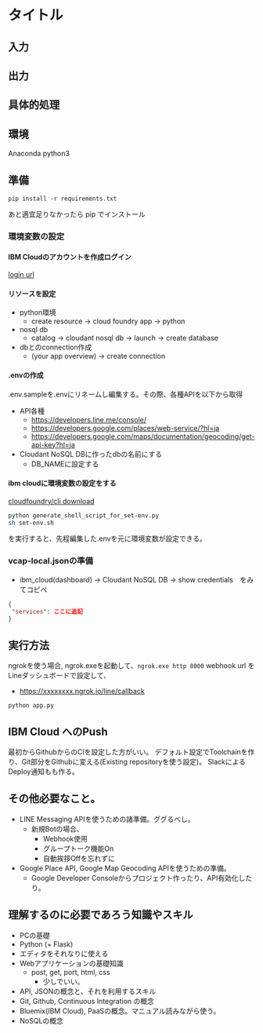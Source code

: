 # タイトル

## 入力

## 出力


## 具体的処理


## 環境
Anaconda python3

## 準備

`pip install -r requirements.txt`

あと適宜足りなかったら pip でインストール


### 環境変数の設定

#### IBM Cloudのアカウントを作成ログイン

[login url](https://idaas.iam.ibm.com/idaas/mtfim/sps/authsvc?PolicyId=urn:ibm:security:authentication:asf:basicldapuser)

#### リソースを設定
- python環境
    - create resource -> cloud foundry app -> python
- nosql db
    - catalog -> cloudant nosql db -> launch -> create database
- dbとのconnection作成
    - (your app overview) -> create connection

#### .envの作成
.env.sampleを.envにリネームし編集する。その際、各種APIを以下から取得

- API各種
    - https://developers.line.me/console/
    - https://developers.google.com/places/web-service/?hl=ja
    - https://developers.google.com/maps/documentation/geocoding/get-api-key?hl=ja
- Cloudant NoSQL DBに作ったdbの名前にする
    - DB_NAMEに設定する

#### ibm cloudに環境変数の設定をする

[cloudfoundry/cli download](https://github.com/cloudfoundry/cli/releases)


```bash
python generate_shell_script_for_set-env.py
sh set-env.sh
```
を実行すると、先程編集した.envを元に環境変数が設定できる。

### vcap-local.jsonの準備
- ibm_cloud(dashboard) -> Cloudant NoSQL DB -> show credentials　をみてコピペ

```json
{
 "services": ここに追記
}
```

## 実行方法


ngrokを使う場合,
ngrok.exeを起動して、`ngrok.exe http 8000`
webhook url をLineダッシュボードで設定して、
- https://xxxxxxxx.ngrok.io/line/callback

`python app.py`


## IBM Cloud へのPush

最初からGithubからのCIを設定した方がいい。
デフォルト設定でToolchainを作り、Git部分をGithubに変える(Existing repositoryを使う設定)。
SlackによるDeploy通知もも作る。

## その他必要なこと。

- LINE Messaging APIを使うための諸準備。ググるべし。
    - 新規Botの場合、
        - Webhook使用
        - グループトーク機能On
        - 自動挨拶Offを忘れずに
- Google Place API, Google Map Geocoding APIを使うための準備。
    - Google Developer Consoleからプロジェクト作ったり、API有効化したり。

## 理解するのに必要であろう知識やスキル
- PCの基礎
- Python (+ Flask)
- エディタをそれなりに使える
- Webアプリケーションの基礎知識
    - post, get, port, html, css
        - 少しでいい。
- API, JSONの概念と、それを利用するスキル
- Git, Github, Continuous Integration の概念
- Bluemix(IBM Cloud), PaaSの概念。マニュアル読みながら使う。
- NoSQLの概念